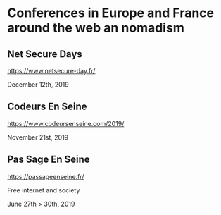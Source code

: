 # Conferences in Europe and France around the web an nomadism


## Net Secure Days

https://www.netsecure-day.fr/

December 12th, 2019

## Codeurs En Seine

https://www.codeursenseine.com/2019/

November 21st, 2019


## Pas Sage En Seine

https://passageenseine.fr/

Free internet and society

June 27th > 30th, 2019
